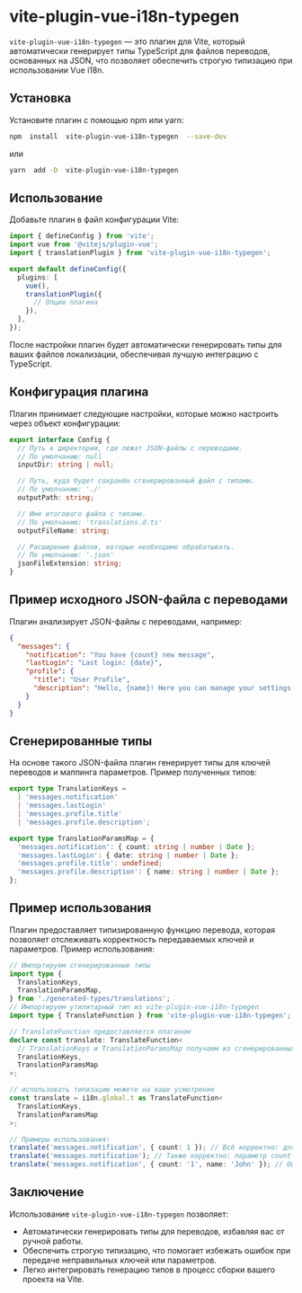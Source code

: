 # vite-plugin-vue-i18n-typegen

`vite-plugin-vue-i18n-typegen` — это плагин для Vite, который автоматически генерирует типы TypeScript для файлов переводов, основанных на JSON, что позволяет обеспечить строгую типизацию при использовании Vue i18n.

## Установка

Установите плагин с помощью npm или yarn:

```bash
npm  install  vite-plugin-vue-i18n-typegen  --save-dev
```

или

```bash
yarn  add -D  vite-plugin-vue-i18n-typegen
```

## Использование

Добавьте плагин в файл конфигурации Vite:

```typescript
import { defineConfig } from 'vite';
import vue from '@vitejs/plugin-vue';
import { translationPlugin } from 'vite-plugin-vue-i18n-typegen';

export default defineConfig({
  plugins: [
    vue(),
    translationPlugin({
      // Опции плагина
    }),
  ],
});
```

После настройки плагин будет автоматически генерировать типы для ваших файлов локализации, обеспечивая лучшую интеграцию с TypeScript.

## Конфигурация плагина

Плагин принимает следующие настройки, которые можно настроить через объект конфигурации:

```typescript
export interface Config {
  // Путь к директории, где лежат JSON-файлы с переводами.
  // По умолчанию: null
  inputDir: string | null;

  // Путь, куда будет сохранён сгенерированный файл с типами.
  // По умолчанию: './'
  outputPath: string;

  // Имя итогового файла с типами.
  // По умолчанию: 'translations.d.ts'
  outputFileName: string;

  // Расширение файлов, которые необходимо обрабатывать.
  // По умолчанию: '.json'
  jsonFileExtension: string;
}
```

## Пример исходного JSON-файла с переводами

Плагин анализирует JSON-файлы с переводами, например:

```json
{
  "messages": {
    "notification": "You have {count} new message",
    "lastLogin": "Last login: {date}",
    "profile": {
      "title": "User Profile",
      "description": "Hello, {name}! Here you can manage your settings."
    }
  }
}
```

## Сгенерированные типы

На основе такого JSON-файла плагин генерирует типы для ключей переводов и маппинга параметров. Пример полученных типов:

```typescript
export type TranslationKeys =
  | 'messages.notification'
  | 'messages.lastLogin'
  | 'messages.profile.title'
  | 'messages.profile.description';

export type TranslationParamsMap = {
  'messages.notification': { count: string | number | Date };
  'messages.lastLogin': { date: string | number | Date };
  'messages.profile.title': undefined;
  'messages.profile.description': { name: string | number | Date };
};
```

## Пример использования

Плагин предоставляет типизированную функцию перевода, которая позволяет отслеживать корректность передаваемых ключей и параметров. Пример использования:

```typescript
// Импортируем сгенерированные типы
import type {
  TranslationKeys,
  TranslationParamsMap,
} from './generated-types/translations';
// Импортируем утилитарный тип из vite-plugin-vue-i18n-typegen
import type { TranslateFunction } from 'vite-plugin-vue-i18n-typegen';

// TranslateFunction предоставляется плагином
declare const translate: TranslateFunction<
  // TranslationKeys и TranslationParamsMap получаем из сгенерированных типов
  TranslationKeys,
  TranslationParamsMap
>;

// использовать типизацию можете на ваше усмотрение
const translate = i18n.global.t as TranslateFunction<
  TranslationKeys,
  TranslationParamsMap
>;

// Примеры использования:
translate('messages.notification', { count: 1 }); // Всё корректно: для ключа ожидается параметр count
translate('messages.notification'); // Также корректно: параметр count не является обязательным
translate('messages.notification', { count: '1', name: 'John' }); // Ошибка: для этого ключа параметр name не предусмотрен
```

## Заключение

Использование `vite-plugin-vue-i18n-typegen` позволяет:

- Автоматически генерировать типы для переводов, избавляя вас от ручной работы.
- Обеспечить строгую типизацию, что помогает избежать ошибок при передаче неправильных ключей или параметров.
- Легко интегрировать генерацию типов в процесс сборки вашего проекта на Vite.
